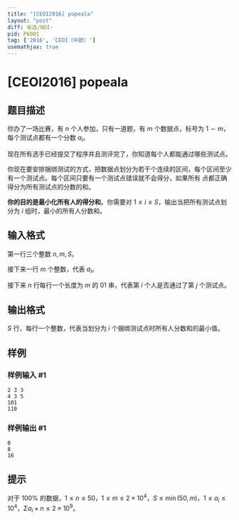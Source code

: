 ```yaml
---
title: "[CEOI2016] popeala"
layout: "post"
diff: 省选/NOI-
pid: P6001
tag: ['2016', 'CEOI（中欧）']
usemathjax: true
---
```


# [CEOI2016] popeala
## 题目描述

你办了一场比赛，有 $n$ 个人参加，只有一道题，有 $m$ 个数据点，标号为 $1\sim m$，每个测试点都有一个分数 $a_i$。

现在所有选手已经提交了程序并且测评完了，你知道每个人都能通过哪些测试点。

你现在要安排捆绑测试的方式，把数据点划分为若干个连续的区间，每个区间至少有一个测试点。每个区间只要有一个测试点错误就不会得分，如果所有
点都正确得分为所有测试点的分数的和。

**你的目的是最小化所有人的得分和**。你需要对 $1\le i\le S$，输出当把所有测试点划分为 $i$ 组时，最小的所有人分数和。
## 输入格式

第一行三个整数 $n,m,S$。

接下来一行 $m$ 个整数，代表 $a_i$。

接下来 $n$ 行每行一个长度为 $m$ 的 $01$ 串，代表第 $i$ 个人是否通过了第 $j$ 个测试点。
## 输出格式

$S$ 行，每行一个整数，代表当划分为 $i$ 个捆绑测试点时所有人分数和的最小值。
## 样例

### 样例输入 #1
```
2 3 3
4 3 5
101
110
```
### 样例输出 #1
```
0
8
16
```
## 提示

对于 $100\%$ 的数据，$1\le n\le 50$，$1\le m\le 2\times 10^4$，$S\le \min(50,m)，1\le a_i \le 10^4$，$\Sigma a_i\times n\le 2\times10^9$。

